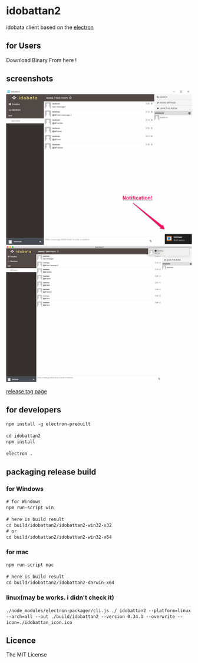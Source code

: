 # idobattan2
idobata client based on the [electron](https://github.com/atom/electron)

## for Users
Download Binary From here !

## screenshots
![screenshot1](https://raw.githubusercontent.com/notona/idobattan2/master/screenshot1.png)
![screenshot1](https://raw.githubusercontent.com/notona/idobattan2/master/screenshot2.png)



[release tag page](https://github.com/notona/idobattan2/releases)

## for developers
```
npm install -g electron-prebuilt

cd idobattan2
npm install 

electron .
```

## packaging release build

### for Windows
```
# for Windows
npm run-script win

# here is build result
cd build/idobattan2/idobattan2-win32-x32
# or
cd build/idobattan2/idobattan2-win32-x64
```

### for mac
```
npm run-script mac

# here is build result
cd build/idobattan2/idobattan2-darwin-x64
```

### linux(may be works. i didn't check it)

```
./node_modules/electron-packager/cli.js ./ idobattan2 --platform=linux --arch=all --out ./build/idobattan2 --version 0.34.1 --overwrite --icon=./idobattan_icon.ico
```

## Licence
The MIT License
